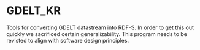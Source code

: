 # GDELT_KR
Tools for converting GDELT datastream into RDF-S.
In order to get this out quickly we sacrificed certain generalizability.
This program needs to be revisted to align with software design principles.
